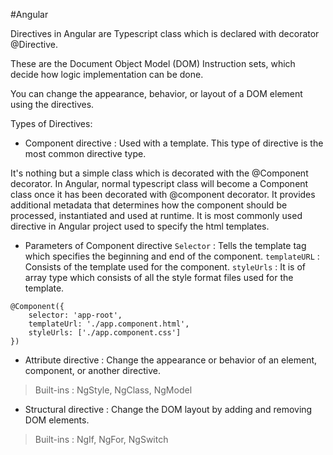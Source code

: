 #Angular

Directives in Angular are Typescript class which is declared with decorator @Directive.

These are the Document Object Model (DOM) Instruction sets, which decide how logic implementation can be done.

You can change the appearance, behavior, or layout of a DOM element using the directives.

Types of Directives:

- Component directive : Used with a template. This type of directive is the most common directive type.

It's nothing but a simple class which is decorated with the @Component decorator.
In Angular, normal typescript class will become a Component class once it has been decorated with @component decorator. It provides additional metadata that determines how the component should be processed, instantiated and used at runtime. It is most commonly used directive in Angular project used to specify the html templates.

- Parameters of Component directive
`Selector` : Tells the template tag which specifies the beginning and end of the component.
`templateURL` : Consists of the template used for the component.
`styleUrls` : It is of array type which consists of all the style format files used for the template.

```Angular
@Component({
	selector: 'app-root',
	templateUrl: './app.component.html',
	styleUrls: ['./app.component.css']
})
```

- Attribute directive : Change the appearance or behavior of an element, component, or another directive.
>Built-ins : NgStyle, NgClass, NgModel

- Structural directive : Change the DOM layout by adding and removing DOM elements.
>Built-ins : NgIf, NgFor, NgSwitch